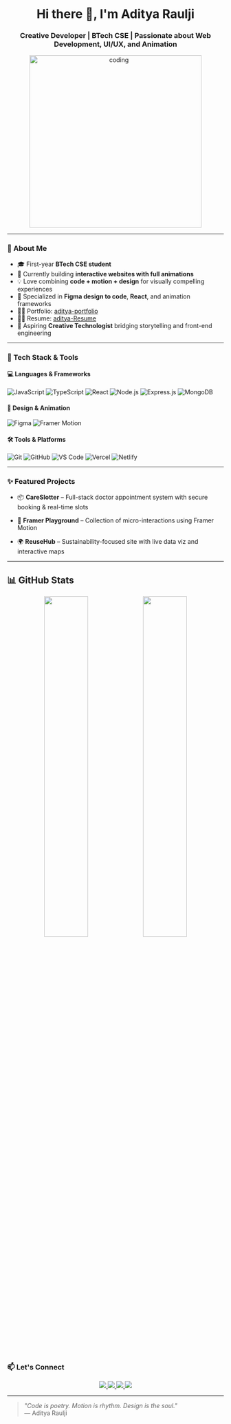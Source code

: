 

<h1 align="center">Hi there 👋, I'm Aditya Raulji</h1>
<h3 align="center">Creative Developer | BTech CSE | Passionate about Web Development, UI/UX, and Animation</h3>

<p align="center">
  <img src="https://sdmntprwestus2.oaiusercontent.com/files/00000000-e498-61f8-8aa6-60792f3d9af3/raw?se=2025-05-11T06%3A54%3A48Z&sp=r&sv=2024-08-04&sr=b&scid=00000000-0000-0000-0000-000000000000&skoid=30ec2761-8f41-44db-b282-7a0f8809659b&sktid=a48cca56-e6da-484e-a814-9c849652bcb3&skt=2025-05-11T02%3A51%3A14Z&ske=2025-05-12T02%3A51%3A14Z&sks=b&skv=2024-08-04&sig=k1c7LwCgNswA6/KN3kvBy0EnWMvqBkDO3XOKqzqxs3s%3D" alt="coding" width="400"/>
</p>

---

### 🧠 About Me

- 🎓 First-year **BTech CSE student**
- 🔭 Currently building **interactive websites with full animations**
- 💡 Love combining **code + motion + design** for visually compelling experiences
- 🎨 Specialized in **Figma design to code**, **React**, and animation frameworks
- 👨‍💻 Portfolio: [aditya-portfolio](https://aditya-portfolio-cjo4.onrender.com/)
- 👨‍💻 Resume: [aditya-Resume](https://drive.google.com/drive/folders/1i-vS8fM_nWDVsMwnibLNndH-79VNw4Iu)
- 🎯 Aspiring **Creative Technologist** bridging storytelling and front-end engineering

---

### 🚀 Tech Stack & Tools

#### 💻 Languages & Frameworks  
![JavaScript](https://img.shields.io/badge/-JavaScript-black?style=flat-square&logo=javascript)
![TypeScript](https://img.shields.io/badge/-TypeScript-black?style=flat-square&logo=typescript)
![React](https://img.shields.io/badge/-React-black?style=flat-square&logo=react)
![Node.js](https://img.shields.io/badge/-Node.js-black?style=flat-square&logo=node.js)
![Express.js](https://img.shields.io/badge/-Express.js-black?style=flat-square&logo=express)
![MongoDB](https://img.shields.io/badge/-MongoDB-black?style=flat-square&logo=mongodb)

#### 🎨 Design & Animation  
![Figma](https://img.shields.io/badge/-Figma-black?style=flat-square&logo=figma)
![Framer Motion](https://img.shields.io/badge/-Framer_Motion-black?style=flat-square&logo=framer)

#### 🛠️ Tools & Platforms  
![Git](https://img.shields.io/badge/-Git-black?style=flat-square&logo=git)
![GitHub](https://img.shields.io/badge/-GitHub-black?style=flat-square&logo=github)
![VS Code](https://img.shields.io/badge/-VS_Code-black?style=flat-square&logo=visual-studio-code)
![Vercel](https://img.shields.io/badge/-Vercel-black?style=flat-square&logo=vercel)
![Netlify](https://img.shields.io/badge/-Netlify-black?style=flat-square&logo=netlify)

---

### ✨ Featured Projects

- 📦 **CareSlotter** – Full-stack doctor appointment system with secure booking & real-time slots 
- 🎨 **Framer Playground** – Collection of micro-interactions using Framer Motion  
 
- 🌍 **ReuseHub** – Sustainability-focused site with live data viz and interactive maps

---

## 📊 GitHub Stats

<p align="center">
  <img width="45%" src="https://github-readme-stats.vercel.app/api?username=aditya-raulji&show_icons=true&theme=tokyonight" />
  <img width="45%" src="https://github-readme-stats.vercel.app/api/top-langs/?username=aditya-raulji&layout=compact&theme=tokyonight" />
</p>



### 📫 Let's Connect

<p align="center">
  <a href="https://www.linkedin.com/in/aditya-raulji-714492322/" target="_blank">
    <img src="https://img.shields.io/badge/-LinkedIn-blue?style=flat-square&logo=linkedin" />
  </a>
  <a href="https://aditya-portfolio-cjo4.onrender.com/" target="_blank">
    <img src="https://img.shields.io/badge/-Portfolio-black?style=flat-square&logo=github" />
  </a>
  <a href="https://mail.google.com/mail/u/2/#inbox">
    <img src="https://img.shields.io/badge/-Email-red?style=flat-square&logo=gmail" />
  </a>
  <a href="https://x.com/raulji_aditya07" target="_blank">
    <img src="https://img.shields.io/badge/-Twitter-1DA1F2?style=flat-square&logo=twitter&logoColor=white" />
  </a>
</p>

---

> _"Code is poetry. Motion is rhythm. Design is the soul."_  
> — Aditya Raulji
